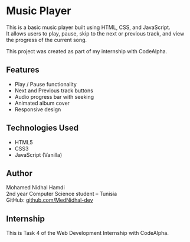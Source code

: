 # Music Player

This is a basic music player built using HTML, CSS, and JavaScript.  
It allows users to play, pause, skip to the next or previous track, and view the progress of the current song.

This project was created as part of my internship with CodeAlpha.

## Features

- Play / Pause functionality
- Next and Previous track buttons
- Audio progress bar with seeking
- Animated album cover
- Responsive design

## Technologies Used

- HTML5
- CSS3
- JavaScript (Vanilla)

## Author

Mohamed Nidhal Hamdi  
2nd year Computer Science student – Tunisia  
GitHub: [github.com/MedNidhal-dev](https://github.com/MedNidhal-dev) 

## Internship

This is Task 4 of the Web Development Internship with CodeAlpha.

